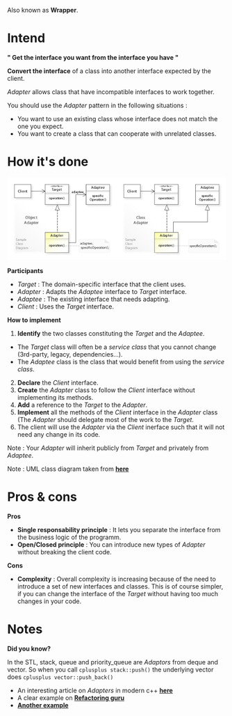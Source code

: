 Also known as **Wrapper**.

# Intend

__" Get the interface you want from the interface you have "__

**Convert the interface** of a class into another interface expected by the client.

_Adapter_ allows class that have incompatible interfaces to work together.

You should use the _Adapter_ pattern in the following situations :
 - You want to use an existing class whose interface does not match the one you expect.
 - You want to create a class that can cooperate with unrelated classes.

# How it's done

![UML](UML.jpg)

**Participants**

 - _Target_ : The domain-specific interface that the client uses.
 - _Adapter_ : Adapts the _Adaptee_ interface to _Target_ interface.
 - _Adaptee_ : The existing interface that needs adapting.
 - _Client_ : Uses the _Target_ interface.

**How to implement**

 1. **Identify** the two classes constituting the _Target_ and the _Adaptee_.
   - The _Target_ class will often be a _service class_ that you cannot change (3rd-party, legacy, dependencies...).
   - The _Adaptee_ class is the class that would benefit from using the _service class_.
 2. **Declare** the _Client_ interface.
 3. **Create** the _Adapter_ class to follow the _Client_ interface without implementing its methods.
 4. **Add** a reference to the _Target_ to the _Adapter_.
 5. **Implement** all the methods of the _Client_ interface in the _Adapter_ class (The _Adapter_ should delegate most of the work to the _Target_.
 6. The client will use the _Adapter_ via the _Client_ inerface such that it will not need any change in its code.

Note : Your _Adapter_ will inherit publicly from _Target_ and privately from _Adaptee_.

Note : UML class diagram taken from [**here**](https://upload.wikimedia.org/wikipedia/commons/e/e5/W3sDesign_Adapter_Design_Pattern_UML.jpg)

# Pros & cons

**Pros**

 - **Single responsability principle** : It lets you separate the interface from the business logic of the programm.
 - **Open/Closed principle** : You can introduce new types of _Adapter_ without breaking the client code.

**Cons**

 - **Complexity** : Overall complexity is increasing because of the need to introduce a set of new interfaces and classes. This is of course simpler, if you can change the interface of the _Target_ without having too much changes in your code.

# Notes

**Did you know?** 

In the STL, stack, queue and priority_queue are _Adaptors_ from deque and vector. So when you call ```cplusplus stack::push()``` the underlying vector does ```cplusplus vector::push_back()```

 - An interesting article on _Adapters_ in modern c++ [**here**](https://dzone.com/articles/adapter-design-pattern-in-modern-c)
 - A clear example on [**Refactoring guru**](https://refactoring.guru/design-patterns/adapter)
 - [**Another example**](https://www.bogotobogo.com/DesignPatterns/adapter.php)